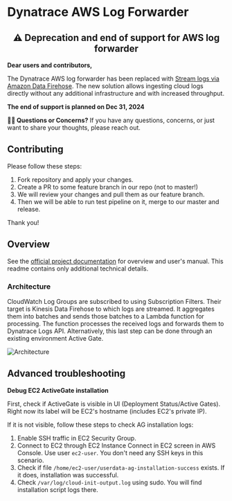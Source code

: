 # Dynatrace AWS Log Forwarder

<div align="center">

## ⚠️ **Deprecation and end of support for AWS log forwarder**

</div>

**Dear users and contributors,**

The Dynatrace AWS log forwarder has been replaced with [Stream logs via Amazon Data Firehose](https://docs.dynatrace.com/docs/shortlink/lma-stream-logs-with-firehose). The new solution allows ingesting cloud logs directly without any additional infrastructure and with increased throughput.

**The end of support is planned on Dec 31, 2024**


**👨‍💻 Questions or Concerns?**
If you have any questions, concerns, or just want to share your thoughts, please reach out.



## Contributing

Please follow these steps:
1. Fork repository and apply your changes.
2. Create a PR to some feature branch in our repo (not to master!)
3. We will review your changes and pull them as our feature branch.
4. Then we will be able to run test pipeline on it, merge to our master and release. 

Thank you! 

## Overview
See the [official project documentation](https://www.dynatrace.com/support/help/shortlink/aws-log-fwd) for overview and user's manual. This readme contains only additional technical details.

### Architecture

CloudWatch Log Groups are subscribed to using Subscription Filters. Their target is Kinesis Data Firehose to which logs are streamed. It aggregates them into batches and sends those batches to a Lambda function for processing. The function processes the received logs and forwards them to Dynatrace Logs API. Alternatively, this last step can be done through an existing environment Active Gate. 

![Architecture](./img/architecture.png)


## Advanced troubleshooting

**Debug EC2 ActiveGate installation**

First, check if ActiveGate is visible in UI (Deployment Status/Active Gates). Right now its label will be EC2's hostname (includes EC2's private IP).

If it is not visible, follow these steps to check AG installation logs:

1. Enable SSH traffic in EC2 Security Group.
2. Connect to EC2 through EC2 Instance Connect in EC2 screen in AWS Console. Use user `ec2-user`. You don't need any SSH keys in this scenario.
3. Check if file `/home/ec2-user/userdata-ag-installation-success` exists. If it does, installation was successful.
4. Check `/var/log/cloud-init-output.log` using sudo. You will find installation script logs there.
